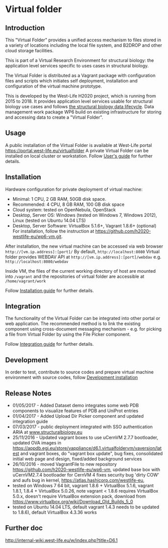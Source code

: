 # Virtual folder

## Introduction
This "Virtual Folder" provides a unified access mechanism to files stored in a variety of locations including the local file system, and B2DROP and other cloud storage facilities.

This is part of a Virtual Research Environment for structural biology: the application level services specific to uses cases in structural biology. 

The Virtual Folder is distributed as a Vagrant package with configuration files and scripts which initiates self deployment, installation and configuration of the virtual machine prototype.

This is developed by the West-Life H2020 project, which is running from 2015 to 2018. It provides application level services usable for structural biology use cases and follows [the structural biology data lifecycle](http://internal-wiki.west-life.eu/w/images/9/9c/Assessment_of_the_life_cycle_of_structural_data_and_comparison_with_other_scientific_data.docx). Data management work package WP6 build on existing infrastructure for storing and accessing data to create a "Virtual Folder". 

## Usage
A public installation of the  Virtual Folder is available at West-Life portal https://portal.west-life.eu/virtualfolder
A private Virtual Folder can be installed on local cluster or workstation.
Follow [User's guide](doc/users-guide.md) for further details.

## Installation

Hardware configuration for private deployment of virtual machine:
* Minimal: 1 CPU, 2 GB RAM, 50GB disk space.
* Recommended: 4 CPU, 8 GB RAM, 100 GB disk space
* Cloud system: tested on OpenNebula, OpenStack
* Desktop, Server OS: Windows (tested on Windows 7, Windows 2012), Linux (tested on Ubuntu 14.04 LTS)
* Desktop, Server Software: VirtualBox 5.1.6+, Vagrant 1.8.6+ (optional)
For installation, follow the instruction at https://github.com/h2020-westlife-eu/wp6-vm.git.

After installation, the new virtual machine can be accessed via web browser `http://[vm.ip.address]:[port]/`
By default, `http://localhost:8080`
Virtual folder provides WEBDAV API at `http://[vm.ip.address]:[port]/webdav` e.g. `http://localhost:8080/webdav`

Inside VM, the files of the current working directory of host are mounted into <code>/vagrant</code>
and the repositories of virtual folder are accessible at <code>/home/vagrant/work</code>

Follow [Installation guide](doc/installation-guide.md) for further details.

## Integration

The functionality of the Virtual Folder can be integrated into other portal or web application.
The recommended method is to link the existing component using cross-document messaging mechanism - e.g.
for picking a file from Virtual Folder by using the File Picker component.

Follow [Integration guide](doc/integration-guide.md) for further details.

## Development

In order to test, contribute to source codes and prepare  virtual machine environment with source codes, 
follow [Development installation](doc/installation-guide/development-installation.md)

## Release Notes

  * 01/05/2017 - Added Dataset demo integrates some web PDB components to visualize features of PDB and UniProt entries
  * 01/04/2017 - Added Upload Dir Picker component and updated integration guide
  * 07/03/2017 - public deployment integrated with SSO authentication ARIA at www.structuralbiology.eu
  * 25/11/2016 - Updated vagrant boxes to use uCernVM 2.7.7 bootloader, updated OVA images in https://appdb.egi.eu/store/vappliance/d6.1.virtualfoldervm/vaversion/latest and vagrant boxes, do "vagrant box update", bug fixes, consolidated initial web page and design, fixed/added background services
  * 26/10/2016 - moved VagrantFile to new repository https://github.com/h2020-westlife-eu/wp6-vm, updated base box with uCernVM2.7.4 bootloader for CernVM 4 fixes security bug 'dirty COW' and aufs bug in kernel, https://atlas.hashicorp.com/westlife-eu, 
  * tested on Windows 7 64 bit, vagrant 1.8.6 + VirtualBox 5.1.6, vagrant 1.8.1, 1.8.4 + VirtualBox 5.0.26, note vagrant < 1.8.6 requires VirtualBox 5.0.x, doesn't require VirtualBox extension pack, download from https://www.virtualbox.org/wiki/Download_Old_Builds_5_0
  * tested on  Ubuntu 14.04 LTS, default vagrant 1.4.3 needs to be updated to 1.8.6), default VirtualBox 4.3.36 works

## Further doc
http://internal-wiki.west-life.eu/w/index.php?title=D6.1

